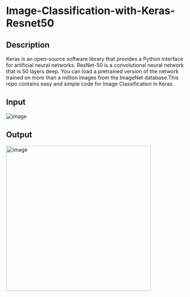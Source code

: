 # Image-Classification-with-Keras-Resnet50
## Description
Keras is an open-source software library that provides a Python interface for artificial neural networks.
ResNet-50 is a convolutional neural network that is 50 layers deep. You can load a pretrained version of the network trained on more than a million images from the ImageNet database.This repo contains easy and simple code for Image Classification in Keras.
## Input
![image](https://user-images.githubusercontent.com/69802048/164106655-230b9f4e-4bbd-4fac-bebf-1e9a6ccd3b78.png)
## Output
<img width="396" alt="image" src="https://user-images.githubusercontent.com/69802048/164106465-b2ee3d26-1469-42e4-8c18-2568f1af0a78.png">
